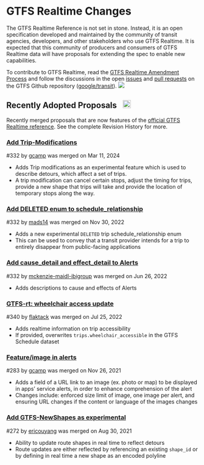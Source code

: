 # GTFS Realtime Changes

The GTFS Realtime Reference is not set in stone. Instead, it is an open specification developed and maintained by the community of transit agencies, developers, and other stakeholders who use GTFS Realtime. It is expected that this community of producers and consumers of GTFS Realtime data will have proposals for extending the spec to enable new capabilities.

To contribute to GTFS Realtime, read the [GTFS Realtime Amendment Process](../../../community/spec_amendment_process/gtfs_realtime_amendment_process) and follow the discussions in the open <a href="https://github.com/google/transit/issues" target="_blank">issues</a> and <a href="https://github.com/google/transit/pulls" target="_blank">pull requests</a> on the GTFS Github repository (<a href="https://github.com/google/transit" target="_blank">google/transit</a>). ![](../../assets/mark-github.svg)

<!-- <div class="row">
    <div class="active-container">
        <h3 class="title"><a class="no-icon" href="https://github.com/google/transit/pull/332" target="_blank">Add cause_detail and effect_detail to Alerts</a></h3>
        <p class="maintainer">#332 opened on May 31, 2022 by <a class="no-icon" href="https://github.com/mckenzie-maidl-ibigroup" target="_blank">mckenzie-maidl-ibigroup</a></p>
    </div>
</div>
<div class="row"></div> -->

<!-- <div class="row no-active">
    <div class="no-active-container">
        <h3 class="title">There are currently no active proposals for GTFS Realtime.</h3>
        <p class="prompt">Have a proposal? &ensp;➜&ensp; Open a <a href="https://github.com/google/transit/pulls" target="_blank">pull request</a>.</p>
    </div>
</div>
<div class="row"></div> -->

## Recently Adopted Proposals &ensp;<img src="../../../assets/pr-merged.svg" style="height:1em;"/>

Recently merged proposals that are now features of the [official GTFS Realtime reference](../reference). See the complete Revision History for more.


<div class="row">
    <div class="leftcontainer">
        <h3 class="title"><a href="https://github.com/google/transit/pull/403" class="no-icon" target="_blank">Add Trip-Modifications</a></h3>
        <p class="maintainer">#332 by <a href="https://github.com/gcamp" class="no-icon" target="_blank">gcamp</a> was merged on Mar 11, 2024</p>
    </div>
    <div class="featurelist">
        <ul>
            <li>Adds Trip modifications as an experimental feature which is used to describe detours, which affect a set of trips.</li>
            <li>A trip modification can cancel certain stops, adjust the timing for trips, provide a new shape that trips will take and provide the location of temporary stops along the way. </li>
        </ul>
    </div>
</div>

<div class="row">
    <div class="leftcontainer">
        <h3 class="title"><a href="https://github.com/google/transit/pull/352" class="no-icon" target="_blank">Add DELETED enum to schedule_relationship</a></h3>
        <p class="maintainer">#332 by <a href="https://github.com/mads14" class="no-icon" target="_blank">mads14</a> was merged on Nov 30, 2022</p>
    </div>
    <div class="featurelist">
        <ul>
            <li>Adds a new experimental <code>DELETED</code> trip schedule_relationship enum</li>
            <li>This can be used to convey that a transit provider intends for a trip to entirely disappear from public-facing applications</li>
        </ul>
    </div>
</div>

<div class="row">
    <div class="leftcontainer">
        <h3 class="title"><a href="https://github.com/google/transit/pull/332" class="no-icon" target="_blank">Add cause_detail and effect_detail to Alerts</a></h3>
        <p class="maintainer">#332 by <a href="https://github.com/mckenzie-maidl-ibigroup" class="no-icon" target="_blank">mckenzie-maidl-ibigroup</a> was merged on Jun 26, 2022</p>
    </div>
    <div class="featurelist">
        <ul>
            <li>Adds descriptions to cause and effects of Alerts</li>
        </ul>
    </div>
</div>

<div class="row">
    <div class="leftcontainer">
        <h3 class="title"><a href="https://github.com/google/transit/pull/340" class="no-icon" target="_blank">GTFS-rt: wheelchair access update</a></h3>
        <p class="maintainer">#340 by <a href="https://github.com/flaktack" class="no-icon" target="_blank">flaktack</a> was merged on Jul 25, 2022</p>
    </div>
    <div class="featurelist">
        <ul>
            <li>Adds realtime information on trip accessibility</li>
            <li>If provided, overwrites <code>trips.wheelchair_accessible</code> in the GTFS Schedule dataset</li>
        </ul>
    </div>
</div>

<div class="row">
    <div class="leftcontainer">
        <h3 class="title"><a href="https://github.com/google/transit/pull/283" class="no-icon" target="_blank">Feature/image in alerts</a></h3>
        <p class="maintainer">#283 by <a href="https://github.com/gcamp" class="no-icon" target="_blank">gcamp</a> was merged on Nov 26, 2021</p>
    </div>
    <div class="featurelist">
        <ul>
            <li>Adds a field of a URL link to an image (ex. photo or map) to be displayed in apps’ service alerts, in order to enhance comprehension of the alert</li>
            <li>Changes include: enforced size limit of image, one image per alert, and ensuring URL changes if the content or language of the images changes</li>
        </ul>
    </div>
</div>

<div class="row">
    <div class="leftcontainer">
        <h3 class="title"><a href="https://github.com/google/transit/pull/272" class="no-icon" target="_blank">Add GTFS-NewShapes as experimental</a></h3>
        <p class="maintainer">#272 by <a href="https://github.com/ericouyang" class="no-icon" target="_blank">ericouyang</a> was merged on Aug 30, 2021</p>
    </div>
    <div class="featurelist">
        <ul>
            <li>Ability to update route shapes in real time to reflect detours</li>
            <li>Route updates are either reflected by referencing an existing <code>shape_id</code> or by defining in real time a new shape as an encoded polyline</li>
        </ul>
    </div>
</div>

<div class="row"></div>
